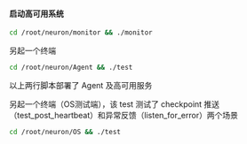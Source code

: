 #### 启动高可用系统

```bash
cd /root/neuron/monitor && ./monitor 
```

另起一个终端

```bash
cd /root/neuron/Agent && ./test
```
以上两行脚本部署了 Agent 及高可用服务

另起一个终端（OS测试端），该 test 测试了 checkpoint 推送（test_post_heartbeat）和异常反馈（listen_for_error）两个场景

```bash
cd /root/neuron/OS && ./test
```

